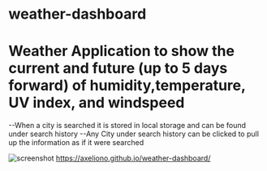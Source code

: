 # weather-dashboard

# Weather Application to show the current and future (up to 5 days forward) of humidity,temperature, UV index, and windspeed
  --When a city is searched it is stored in local storage and can be found under search history
  --Any City under search history can be clicked to pull up the information as if it were searched




![screenshot](./images/code-challenge-screenshot.jpg)
https://axeliono.github.io/weather-dashboard/
